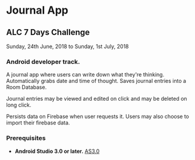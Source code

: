 # Journal App

## ALC 7 Days Challenge

Sunday, 24th June, 2018 to Sunday, 1st July, 2018

### Android developer track.
A journal app where users can write down what they're thinking.
Automatically grabs date and time of thought. Saves journal entries into a Room Database.

Journal entries may be viewed and edited on click and may be deleted on long click.

Persists data on Firebase when user requests it. Users may also choose to
import their firebase data.

### Prerequisites

* **Android Studio 3.0 or later.** [AS3.0](https://developer.android.com/studio/)